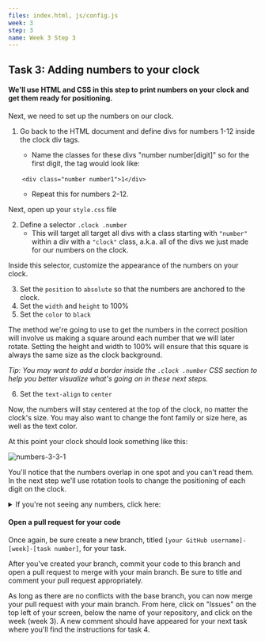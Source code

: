 ```yaml
---
files: index.html, js/config.js
week: 3
step: 3
name: Week 3 Step 3
---
```


## Task 3: Adding numbers to your clock

#### We'll use HTML and CSS in this step to print numbers on your clock and get them ready for positioning.

Next, we need to set up the numbers on our clock. 

1. Go back to the HTML document and define divs for numbers 1-12 inside the clock div tags. 

   - Name the classes for these divs "number number[digit]" so for the first digit, the tag would look like: 

   ​		`<div class="number number1">1</div>`

   - Repeat this for numbers 2-12.

Next, open up your `style.css` file 

2. Define a selector `.clock .number` 
   - This will target all target all divs with a class starting with `"number"` within a div with a `"clock"` class, a.k.a. all of the divs we just made for our numbers on the clock.

Inside this selector, customize the appearance of the numbers on your clock. 

3. Set the `position` to `absolute` so that the numbers are anchored to the clock.  
4. Set the `width` and `height` to 100%
5. Set the `color` to `black`

The method we're going to use to get the numbers in the correct position will involve us making a square around each number that we will later rotate.  Setting the height and width to 100% will ensure that this square is always the same size as the clock background.

*Tip: You may want to add a border inside the `.clock .number` CSS section to help you better visualize what's going on in these next steps.*

6. Set the `text-align` to `center` 

Now, the numbers will stay centered at the top of the clock, no matter the clock's size. You may also want to change the font family or size here, as well as the text color.

At this point your clock should look something like this:

![numbers-3-3-1](https://user-images.githubusercontent.com/32557138/106408744-0b304f80-640d-11eb-8107-97c06f9dab8c.png)

You'll notice that the numbers overlap in one spot and you can't read them.  In the next step we'll use rotation tools to change the positioning of each digit on the clock.

 <details><summary>If you're not seeing any numbers, click here: </summary>
<p>

In your CSS file:

```css
.clock .number{
    position: absolute;
    width: 100%;
    height: 100%;
    text-align: center;
    color: black;
}
```

In your HTML file:

```html
<div class="clock" id="clock">
		<div class="number number1">1</div>
		<div class="number number2">2</div>
		<div class="number number3">3</div>
		<div class="number number4">4</div>
		<div class="number number5">5</div>
		<div class="number number6">6</div>
		<div class="number number7">7</div>
		<div class="number number8">8</div>
		<div class="number number9">9</div>
		<div class="number number10">10</div>
		<div class="number number11">11</div>
		<div class="number number12">12</div>
	</div>
```

</p>
</details>

#### Open a pull request for your code

Once again, be sure create a new branch, titled `[your GitHub username]-[week]-[task number]`, for your task. 

After you've created your branch, commit your code to this branch and open a pull request to merge with your main branch.  Be sure to title and comment your pull request appropriately.

As long as there are no conflicts with the base branch, you can now merge your pull request with your main branch. From here, click on "Issues" on the top left of your screen, below the name of your repository, and click on the week (week 3). A new comment should have appeared for your next task where you'll find the instructions for task 4.
